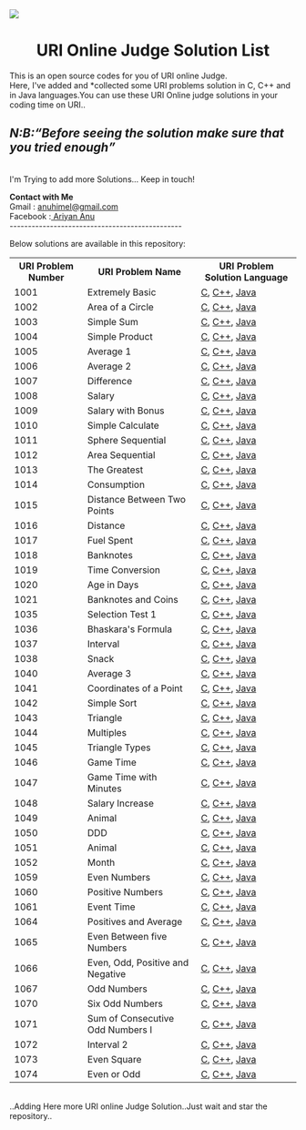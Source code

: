 <img src="https://dka575ofm4ao0.cloudfront.net/pages-transactional_logos/retina/9144/Rl1qxNZhT5u7Bii1tesO" >
<h1 align="center">URI Online Judge Solution List</h1>
This is an open source codes for you of URI online Judge.<br/>
Here, I've added and *collected some URI problems solution in C, C++ and in Java languages.You can use these URI Online judge solutions in your coding time on URI..<br/>
<em><h2>N:B:<q>Before seeing the solution make sure that you tried enough</q></h3></em><br/>
I'm Trying to add more Solutions... Keep in touch!<br>

<strong>Contact with Me</strong><br> 
Gmail    : anuhimel@gmail.com<br>
Facebook :<a href="m.me/ariyan.anu.1"> Ariyan Anu</a><br>
-----------------------------------------------<br />

Below solutions are available in this repository:<br />

<table class="table table-responsive">

<tr>
<th>URI Problem Number</th>
<th>URI Problem Name </th>
<th>URI Problem Solution Language</th>
</tr>

<tr>
<td>1001</td>
<td>Extremely Basic</td>
<td><a href="https://github.com/HimelAhmed/URI-Online-Judge-Solutions/blob/master/All%20Codes/URI_1001.c">C</a>,
    <a href="https://github.com/HimelAhmed/URI-Online-Judge-Solutions/blob/master/All%20Codes/URI_1001.cpp">C++</a>,
    <a href="https://github.com/HimelAhmed/URI-Online-Judge-Solutions/blob/master/All%20Codes/URI_1001.java">Java</a></td>
</tr>

<tr>
<td>1002</td>
<td>Area of a Circle</td>
<td><a href="https://github.com/HimelAhmed/URI-Online-Judge-Solutions/blob/master/All%20Codes/URI_1002.c">C</a>,
    <a href="https://github.com/HimelAhmed/URI-Online-Judge-Solutions/blob/master/All%20Codes/URI_1002.cpp">C++</a>,
    <a href="https://github.com/HimelAhmed/URI-Online-Judge-Solutions/blob/master/All%20Codes/URI_1002.java">Java</a></td>
</tr>

<tr>
<td>1003</td>
<td>Simple Sum</td>
<td><a href="https://github.com/HimelAhmed/URI-Online-Judge-Solutions/blob/master/All%20Codes/URI_1003.c">C</a>,
    <a href="https://github.com/HimelAhmed/URI-Online-Judge-Solutions/blob/master/All%20Codes/URI_1003.cpp">C++</a>,
    <a href="https://github.com/HimelAhmed/URI-Online-Judge-Solutions/blob/master/All%20Codes/URI_1003.java">Java</a></td>
</tr>

<tr>
<td>1004</td>
<td>Simple Product</td>
<td><a href="https://github.com/HimelAhmed/URI-Online-Judge-Solutions/blob/master/All%20Codes/URI_1004.c">C</a>,
    <a href="https://github.com/HimelAhmed/URI-Online-Judge-Solutions/blob/master/All%20Codes/URI_1004.cpp">C++</a>,
    <a href="https://github.com/HimelAhmed/URI-Online-Judge-Solutions/blob/master/All%20Codes/URI_1004.Java">Java</a></td>
</tr>

<tr>
<td>1005</td>
<td>Average 1</td>
<td><a href="https://github.com/HimelAhmed/URI-Online-Judge-Solutions/blob/master/All%20Codes/URI_1005.c">C</a>,
    <a href="https://github.com/HimelAhmed/URI-Online-Judge-Solutions/blob/master/All%20Codes/URI_1005.cpp">C++</a>,
    <a href="https://github.com/HimelAhmed/URI-Online-Judge-Solutions/blob/master/All%20Codes/URI_1005.java">Java</a></td>
</tr>

<tr>
<td>1006</td>
<td>Average 2</td>
<td><a href="https://github.com/HimelAhmed/URI-Online-Judge-Solutions/blob/master/All%20Codes/URI_1006.c">C</a>,
    <a href="https://github.com/HimelAhmed/URI-Online-Judge-Solutions/blob/master/All%20Codes/URI_1006.cpp">C++</a>,
    <a href="https://github.com/HimelAhmed/URI-Online-Judge-Solutions/blob/master/All%20Codes/URI_1006.java">Java</a></td>
</tr>

<tr>
<td>1007</td>
<td>Difference</td>
<td><a href="https://github.com/HimelAhmed/URI-Online-Judge-Solutions/blob/master/All%20Codes/URI_1007.c">C</a>,
    <a href="https://github.com/HimelAhmed/URI-Online-Judge-Solutions/blob/master/All%20Codes/URI_1007.cpp">C++</a>,
    <a href="https://github.com/HimelAhmed/URI-Online-Judge-Solutions/blob/master/All%20Codes/URI_1007.java">Java</a></td>
</tr>

<tr>
<td>1008</td>
<td>Salary</td>
<td><a href="https://github.com/HimelAhmed/URI-Online-Judge-Solutions/blob/master/All%20Codes/URI_1008.c">C</a>,
    <a href="https://github.com/HimelAhmed/URI-Online-Judge-Solutions/blob/master/All%20Codes/URI_1008.cpp">C++</a>,
    <a href="https://github.com/HimelAhmed/URI-Online-Judge-Solutions/blob/master/All%20Codes/URI_1008.java">Java</a></td>
</tr>

<tr>
<td>1009</td>
<td>Salary with Bonus</td>
<td><a href="https://github.com/HimelAhmed/URI-Online-Judge-Solutions/blob/master/All%20Codes/URI_1009.c">C</a>,
    <a href="https://github.com/HimelAhmed/URI-Online-Judge-Solutions/blob/master/All%20Codes/URI_1009.cpp">C++</a>,
    <a href="https://github.com/HimelAhmed/URI-Online-Judge-Solutions/blob/master/All%20Codes/URI_1009.java">Java</a></td>
</tr>

<tr>
<td>1010</td>
<td>Simple Calculate</td>
<td><a href="https://github.com/HimelAhmed/URI-Online-Judge-Solutions/blob/master/All%20Codes/URI_1010.c">C</a>,
    <a href="https://github.com/HimelAhmed/URI-Online-Judge-Solutions/blob/master/All%20Codes/URI_1010.cpp">C++</a>,
    <a href="https://github.com/HimelAhmed/URI-Online-Judge-Solutions/blob/master/All%20Codes/URI_1010.java">Java</a></td>
</tr>

<tr>
<td>1011</td>
<td>Sphere Sequential</td>
<td><a href="https://github.com/HimelAhmed/URI-Online-Judge-Solutions/blob/master/All%20Codes/URI_1011.c">C</a>,
    <a href="https://github.com/HimelAhmed/URI-Online-Judge-Solutions/blob/master/All%20Codes/URI_1011.cpp">C++</a>,
    <a href="https://github.com/HimelAhmed/URI-Online-Judge-Solutions/blob/master/All%20Codes/URI_1011.java">Java</a></td>
</tr>

<tr>
<td>1012</td>
<td>Area Sequential</td>
<td><a href="https://github.com/HimelAhmed/URI-Online-Judge-Solutions/blob/master/All%20Codes/URI_1012.c">C</a>,
    <a href="https://github.com/HimelAhmed/URI-Online-Judge-Solutions/blob/master/All%20Codes/URI_1012.cpp">C++</a>,
    <a href="https://github.com/HimelAhmed/URI-Online-Judge-Solutions/blob/master/All%20Codes/URI_1012.java">Java</a></td>
</tr>

<tr>
<td>1013</td>
<td>The Greatest</td>
<td><a href="https://github.com/HimelAhmed/URI-Online-Judge-Solutions/blob/master/All%20Codes/URI_1013.c">C</a>,
    <a href="https://github.com/HimelAhmed/URI-Online-Judge-Solutions/blob/master/All%20Codes/URI_1013.cpp">C++</a>,
    <a href="https://github.com/HimelAhmed/URI-Online-Judge-Solutions/blob/master/All%20Codes/URI_1013.java">Java</a></td>
</tr>

<tr>
<td>1014</td>
<td>Consumption</td>
<td><a href="https://github.com/HimelAhmed/URI-Online-Judge-Solutions/blob/master/All%20Codes/URI_1014.c">C</a>,
    <a href="https://github.com/HimelAhmed/URI-Online-Judge-Solutions/blob/master/All%20Codes/URI_1014.cpp">C++</a>,
    <a href="https://github.com/HimelAhmed/URI-Online-Judge-Solutions/blob/master/All%20Codes/URI_1014.java">Java</a></td>
</tr>

<tr>
<td>1015</td>
<td>Distance Between Two Points</td>
<td><a href="https://github.com/HimelAhmed/URI-Online-Judge-Solutions/blob/master/All%20Codes/URI_1015.c">C</a>,
    <a href="https://github.com/HimelAhmed/URI-Online-Judge-Solutions/blob/master/All%20Codes/URI_1015.cpp">C++</a>,
    <a href="https://github.com/HimelAhmed/URI-Online-Judge-Solutions/blob/master/All%20Codes/URI_1015.java">Java</a></td>
</tr>

<tr>
<td>1016</td>
<td>Distance</td>
<td><a href="https://github.com/HimelAhmed/URI-Online-Judge-Solutions/blob/master/All%20Codes/URI_1016.c">C</a>,
    <a href="https://github.com/HimelAhmed/URI-Online-Judge-Solutions/blob/master/All%20Codes/URI_1016.cpp">C++</a>,
    <a href="https://github.com/HimelAhmed/URI-Online-Judge-Solutions/blob/master/All%20Codes/URI_1016.java">Java</a></td>
</tr>

<tr>
<td>1017</td>
<td>Fuel Spent</td>
<td><a href="https://github.com/HimelAhmed/URI-Online-Judge-Solutions/blob/master/All%20Codes/URI_1017.c">C</a>,
    <a href="https://github.com/HimelAhmed/URI-Online-Judge-Solutions/blob/master/All%20Codes/URI_1017.cpp">C++</a>,
    <a href="https://github.com/HimelAhmed/URI-Online-Judge-Solutions/blob/master/All%20Codes/URI_1017.java">Java</a></td>
</tr>

<tr>
<td>1018</td>
<td>Banknotes</td>
<td><a href="https://github.com/HimelAhmed/URI-Online-Judge-Solutions/blob/master/All%20Codes/URI_1018.c">C</a>,
    <a href="https://github.com/HimelAhmed/URI-Online-Judge-Solutions/blob/master/All%20Codes/URI_1018.cpp">C++</a>,
    <a href="https://github.com/HimelAhmed/URI-Online-Judge-Solutions/blob/master/All%20Codes/URI_1018.java">Java</a></td>
</tr>

<tr>
<td>1019</td>
<td>Time Conversion</td>
<td><a href="https://github.com/HimelAhmed/URI-Online-Judge-Solutions/blob/master/All%20Codes/URI_1019.c">C</a>,
    <a href="https://github.com/HimelAhmed/URI-Online-Judge-Solutions/blob/master/All%20Codes/URI_1019.cpp">C++</a>,
    <a href="https://github.com/HimelAhmed/URI-Online-Judge-Solutions/blob/master/All%20Codes/URI_1019.java">Java</a></td>
</tr>

<tr>
<td>1020</td>
<td>Age in Days</td>
<td><a href="https://github.com/HimelAhmed/URI-Online-Judge-Solutions/blob/master/All%20Codes/URI_1020.c">C</a>,
    <a href="https://github.com/HimelAhmed/URI-Online-Judge-Solutions/blob/master/All%20Codes/URI_1020.cpp">C++</a>,
    <a href="https://github.com/HimelAhmed/URI-Online-Judge-Solutions/blob/master/All%20Codes/URI_1020.java">Java</a></td>
</tr>

<tr>
<td>1021</td>
<td>Banknotes and Coins</td>
<td><a href="https://github.com/HimelAhmed/URI-Online-Judge-Solutions/blob/master/All%20Codes/URI_1021.c">C</a>,
    <a href="https://github.com/HimelAhmed/URI-Online-Judge-Solutions/blob/master/All%20Codes/URI_1021.cpp">C++</a>,
    <a href="https://github.com/HimelAhmed/URI-Online-Judge-Solutions/blob/master/All%20Codes/URI_1021.java">Java</a></td>
</tr>

<tr>
<td>1035</td>
<td>Selection Test 1</td>
<td><a href="https://github.com/HimelAhmed/URI-Online-Judge-Solutions/blob/master/All%20Codes/URI_1035.c">C</a>,
    <a href="https://github.com/HimelAhmed/URI-Online-Judge-Solutions/blob/master/All%20Codes/URI_1035.cpp">C++</a>,
    <a href="https://github.com/HimelAhmed/URI-Online-Judge-Solutions/blob/master/All%20Codes/URI_1035.java">Java</a></td>
</tr>

<tr>
<td>1036</td>
<td>Bhaskara's Formula</td>
<td><a href="https://github.com/HimelAhmed/URI-Online-Judge-Solutions/blob/master/All%20Codes/URI_1036.c">C</a>,
    <a href="https://github.com/HimelAhmed/URI-Online-Judge-Solutions/blob/master/All%20Codes/URI_1036.cpp">C++</a>,
    <a href="https://github.com/HimelAhmed/URI-Online-Judge-Solutions/blob/master/All%20Codes/URI_1036.java">Java</a></td>
</tr>

<tr>
<td>1037</td>
<td>Interval</td>
<td><a href="https://github.com/HimelAhmed/URI-Online-Judge-Solutions/blob/master/All%20Codes/URI_1037.c">C</a>,
    <a href="https://github.com/HimelAhmed/URI-Online-Judge-Solutions/blob/master/All%20Codes/URI_1037.cpp">C++</a>,
    <a href="https://github.com/HimelAhmed/URI-Online-Judge-Solutions/blob/master/All%20Codes/URI_1037.java">Java</a></td>
</tr>

<tr>
<td>1038</td>
<td>Snack</td>
<td><a href="https://github.com/HimelAhmed/URI-Online-Judge-Solutions/blob/master/All%20Codes/URI_1038.c">C</a>,
    <a href="https://github.com/HimelAhmed/URI-Online-Judge-Solutions/blob/master/All%20Codes/URI_1038.cpp">C++</a>,
    <a href="https://github.com/HimelAhmed/URI-Online-Judge-Solutions/blob/master/All%20Codes/URI_1038.java">Java</a></td>
</tr>

<tr>
<td>1040</td>
<td>Average 3</td>
<td><a href="https://github.com/HimelAhmed/URI-Online-Judge-Solutions/blob/master/All%20Codes/URI_1040.c">C</a>,
    <a href="https://github.com/HimelAhmed/URI-Online-Judge-Solutions/blob/master/All%20Codes/URI_1040.cpp">C++</a>,
    <a href="https://github.com/HimelAhmed/URI-Online-Judge-Solutions/blob/master/All%20Codes/URI_1040.java">Java</a></td>
</tr>

<tr>
<td>1041</td>
<td>Coordinates of a Point</td>
<td><a href="https://github.com/HimelAhmed/URI-Online-Judge-Solutions/blob/master/All%20Codes/URI_1041.c">C</a>,
    <a href="https://github.com/HimelAhmed/URI-Online-Judge-Solutions/blob/master/All%20Codes/URI_1041.cpp">C++</a>,
    <a href="https://github.com/HimelAhmed/URI-Online-Judge-Solutions/blob/master/All%20Codes/URI_1041.java">Java</a></td>
</tr>

<tr>
<td>1042</td>
<td>Simple Sort</td>
<td><a href="https://github.com/HimelAhmed/URI-Online-Judge-Solutions/blob/master/All%20Codes/URI_1042.c">C</a>,
    <a href="https://github.com/HimelAhmed/URI-Online-Judge-Solutions/blob/master/All%20Codes/URI_1042.cpp">C++</a>,
    <a href="https://github.com/HimelAhmed/URI-Online-Judge-Solutions/blob/master/All%20Codes/URI_1042.java">Java</a></td>
</tr>

<tr>
<td>1043</td>
<td>Triangle</td>
<td><a href="https://github.com/HimelAhmed/URI-Online-Judge-Solutions/blob/master/All%20Codes/URI_1043.c">C</a>,
    <a href="https://github.com/HimelAhmed/URI-Online-Judge-Solutions/blob/master/All%20Codes/URI_1043.cpp">C++</a>,
    <a href="https://github.com/HimelAhmed/URI-Online-Judge-Solutions/blob/master/All%20Codes/URI_1043.java">Java</a></td>
</tr>

<tr>
<td>1044</td>
<td>Multiples</td>
<td><a href="https://github.com/HimelAhmed/URI-Online-Judge-Solutions/blob/master/All%20Codes/URI_1044.c">C</a>,
    <a href="https://github.com/HimelAhmed/URI-Online-Judge-Solutions/blob/master/All%20Codes/URI_1044.cpp">C++</a>,
    <a href="https://github.com/HimelAhmed/URI-Online-Judge-Solutions/blob/master/All%20Codes/URI_1044.java">Java</a></td>
</tr>

<tr>
<td>1045</td>
<td>Triangle Types</td>
<td><a href="https://github.com/HimelAhmed/URI-Online-Judge-Solutions/blob/master/All%20Codes/URI_1045.c">C</a>,
    <a href="https://github.com/HimelAhmed/URI-Online-Judge-Solutions/blob/master/All%20Codes/URI_1045.cpp">C++</a>,
    <a href="https://github.com/HimelAhmed/URI-Online-Judge-Solutions/blob/master/All%20Codes/URI_1045.java">Java</a></td>
</tr>

<tr>
<td>1046</td>
<td>Game Time</td>
<td><a href="https://github.com/HimelAhmed/URI-Online-Judge-Solutions/blob/master/All%20Codes/URI_1046.c">C</a>,
    <a href="https://github.com/HimelAhmed/URI-Online-Judge-Solutions/blob/master/All%20Codes/URI_1046.cpp">C++</a>,
    <a href="https://github.com/HimelAhmed/URI-Online-Judge-Solutions/blob/master/All%20Codes/URI_1046.java">Java</a></td>
</tr>

<tr>
<td>1047</td>
<td>Game Time with Minutes</td>
<td><a href="https://github.com/HimelAhmed/URI-Online-Judge-Solutions/blob/master/All%20Codes/URI_1047.c">C</a>,
    <a href="https://github.com/HimelAhmed/URI-Online-Judge-Solutions/blob/master/All%20Codes/URI_1047.cpp">C++</a>,
    <a href="https://github.com/HimelAhmed/URI-Online-Judge-Solutions/blob/master/All%20Codes/URI_1047.java">Java</a></td>
</tr>

<tr>
<td>1048</td>
<td>Salary Increase</td>
<td><a href="https://github.com/HimelAhmed/URI-Online-Judge-Solutions/blob/master/All%20Codes/URI_1048.c">C</a>,
    <a href="https://github.com/HimelAhmed/URI-Online-Judge-Solutions/blob/master/All%20Codes/URI_1048.cpp">C++</a>,
    <a href="https://github.com/HimelAhmed/URI-Online-Judge-Solutions/blob/master/All%20Codes/URI_1048.java">Java</a></td>
</tr>

<tr>
<td>1049</td>
<td>Animal</td>
<td><a href="https://github.com/HimelAhmed/URI-Online-Judge-Solutions/blob/master/All%20Codes/URI_1049.c">C</a>,
    <a href="https://github.com/HimelAhmed/URI-Online-Judge-Solutions/blob/master/All%20Codes/URI_1049.cpp">C++</a>,
    <a href="https://github.com/HimelAhmed/URI-Online-Judge-Solutions/blob/master/All%20Codes/URI_1049.java">Java</a></td>
</tr>

<tr>
<td>1050</td>
<td>DDD</td>
<td><a href="https://github.com/HimelAhmed/URI-Online-Judge-Solutions/blob/master/All%20Codes/URI_1050.c">C</a>,
    <a href="https://github.com/HimelAhmed/URI-Online-Judge-Solutions/blob/master/All%20Codes/URI_1050.cpp">C++</a>,
    <a href="https://github.com/HimelAhmed/URI-Online-Judge-Solutions/blob/master/All%20Codes/URI_1050.java">Java</a></td>
</tr>

<tr>
<td>1051</td>
<td>Animal</td>
<td><a href="https://github.com/HimelAhmed/URI-Online-Judge-Solutions/blob/master/All%20Codes/URI_1051.c">C</a>,
    <a href="https://github.com/HimelAhmed/URI-Online-Judge-Solutions/blob/master/All%20Codes/URI_1051.cpp">C++</a>,
    <a href="https://github.com/HimelAhmed/URI-Online-Judge-Solutions/blob/master/All%20Codes/URI_1051.java">Java</a></td>
</tr>

<tr>
<td>1052</td>
<td>Month</td>
<td><a href="https://github.com/HimelAhmed/URI-Online-Judge-Solutions/blob/master/All%20Codes/URI_1052.c">C</a>,
    <a href="https://github.com/HimelAhmed/URI-Online-Judge-Solutions/blob/master/All%20Codes/URI_1052.cpp">C++</a>,
    <a href="https://github.com/HimelAhmed/URI-Online-Judge-Solutions/blob/master/All%20Codes/URI_1052.java">Java</a></td>
</tr>

<tr>
<td>1059</td>
<td>Even Numbers</td>
<td><a href="https://github.com/HimelAhmed/URI-Online-Judge-Solutions/blob/master/All%20Codes/URI_1059.c">C</a>,
    <a href="https://github.com/HimelAhmed/URI-Online-Judge-Solutions/blob/master/All%20Codes/URI_1059.cpp">C++</a>,
    <a href="https://github.com/HimelAhmed/URI-Online-Judge-Solutions/blob/master/All%20Codes/URI_1059.java">Java</a></td>
</tr>

<tr>
<td>1060</td>
<td>Positive Numbers</td>
<td><a href="https://github.com/HimelAhmed/URI-Online-Judge-Solutions/blob/master/All%20Codes/URI_1060.c">C</a>,
    <a href="https://github.com/HimelAhmed/URI-Online-Judge-Solutions/blob/master/All%20Codes/URI_1060.cpp">C++</a>,
    <a href="https://github.com/HimelAhmed/URI-Online-Judge-Solutions/blob/master/All%20Codes/URI_1060.java">Java</a></td>
</tr>

<tr>
<td>1061</td>
<td>Event Time</td>
<td><a href="https://github.com/HimelAhmed/URI-Online-Judge-Solutions/blob/master/All%20Codes/URI_1061.c">C</a>,
    <a href="https://github.com/HimelAhmed/URI-Online-Judge-Solutions/blob/master/All%20Codes/URI_1061.cpp">C++</a>,
    <a href="https://github.com/HimelAhmed/URI-Online-Judge-Solutions/blob/master/All%20Codes/URI_1061.java">Java</a></td>
</tr>

<tr>
<td>1064</td>
<td>Positives and Average</td>
<td><a href="https://github.com/HimelAhmed/URI-Online-Judge-Solutions/blob/master/All%20Codes/URI_1064.c">C</a>,
    <a href="https://github.com/HimelAhmed/URI-Online-Judge-Solutions/blob/master/All%20Codes/URI_1064.cpp">C++</a>,
    <a href="https://github.com/HimelAhmed/URI-Online-Judge-Solutions/blob/master/All%20Codes/URI_1064.java">Java</a></td>
</tr>

<tr>
<td>1065</td>
<td>Even Between five Numbers</td>
<td><a href="https://github.com/HimelAhmed/URI-Online-Judge-Solutions/blob/master/All%20Codes/URI_1065.c">C</a>,
    <a href="https://github.com/HimelAhmed/URI-Online-Judge-Solutions/blob/master/All%20Codes/URI_1065.cpp">C++</a>,
    <a href="https://github.com/HimelAhmed/URI-Online-Judge-Solutions/blob/master/All%20Codes/URI_1065.java">Java</a></td>
</tr>

<tr>
<td>1066</td>
<td>Even, Odd, Positive and Negative</td>
<td><a href="https://github.com/HimelAhmed/URI-Online-Judge-Solutions/blob/master/All%20Codes/URI_1066.c">C</a>,
    <a href="https://github.com/HimelAhmed/URI-Online-Judge-Solutions/blob/master/All%20Codes/URI_1066.cpp">C++</a>,
    <a href="https://github.com/HimelAhmed/URI-Online-Judge-Solutions/blob/master/All%20Codes/URI_1066.java">Java</a></td>
</tr>

<tr>
<td>1067</td>
<td>Odd Numbers</td>
<td><a href="https://github.com/HimelAhmed/URI-Online-Judge-Solutions/blob/master/All%20Codes/URI_1067.c">C</a>,
    <a href="https://github.com/HimelAhmed/URI-Online-Judge-Solutions/blob/master/All%20Codes/URI_1067.cpp">C++</a>,
    <a href="https://github.com/HimelAhmed/URI-Online-Judge-Solutions/blob/master/All%20Codes/URI_1067.java">Java</a></td>
</tr>

<tr>
<td>1070</td>
<td>Six Odd Numbers</td>
<td><a href="https://github.com/HimelAhmed/URI-Online-Judge-Solutions/blob/master/All%20Codes/URI_1070.c">C</a>,
    <a href="https://github.com/HimelAhmed/URI-Online-Judge-Solutions/blob/master/All%20Codes/URI_1070.cpp">C++</a>,
    <a href="https://github.com/HimelAhmed/URI-Online-Judge-Solutions/blob/master/All%20Codes/URI_1070.java">Java</a></td>
</tr>

<tr>
<td>1071</td>
<td>Sum of Consecutive Odd Numbers I</td>
<td><a href="https://github.com/HimelAhmed/URI-Online-Judge-Solutions/blob/master/All%20Codes/URI_1071.c">C</a>,
    <a href="https://github.com/HimelAhmed/URI-Online-Judge-Solutions/blob/master/All%20Codes/URI_1071.cpp">C++</a>,
    <a href="https://github.com/HimelAhmed/URI-Online-Judge-Solutions/blob/master/All%20Codes/URI_1071.java">Java</a></td>
</tr>

<tr>
<td>1072</td>
<td>Interval 2</td>
<td><a href="https://github.com/HimelAhmed/URI-Online-Judge-Solutions/blob/master/All%20Codes/URI_1072.c">C</a>,
    <a href="https://github.com/HimelAhmed/URI-Online-Judge-Solutions/blob/master/All%20Codes/URI_1072.cpp">C++</a>,
    <a href="https://github.com/HimelAhmed/URI-Online-Judge-Solutions/blob/master/All%20Codes/URI_1072.java">Java</a></td>
</tr>

<tr>
<td>1073</td>
<td>Even Square</td>
<td><a href="https://github.com/HimelAhmed/URI-Online-Judge-Solutions/blob/master/All%20Codes/URI_1073.c">C</a>,
    <a href="https://github.com/HimelAhmed/URI-Online-Judge-Solutions/blob/master/All%20Codes/URI_1073.cpp">C++</a>,
    <a href="https://github.com/HimelAhmed/URI-Online-Judge-Solutions/blob/master/All%20Codes/URI_1073.java">Java</a></td>
</tr>

<tr>
<td>1074</td>
<td>Even or Odd</td>
<td><a href="https://github.com/HimelAhmed/URI-Online-Judge-Solutions/blob/master/All%20Codes/URI_1074.c">C</a>,
    <a href="https://github.com/HimelAhmed/URI-Online-Judge-Solutions/blob/master/All%20Codes/URI_1074.cpp">C++</a>,
    <a href="https://github.com/HimelAhmed/URI-Online-Judge-Solutions/blob/master/All%20Codes/URI_1074.java">Java</a></td>
</tr>
</table>
<br />..Adding Here more URI online Judge Solution..Just wait and star the repository..

